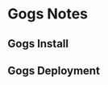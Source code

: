 <!--
@author: harold.duan
@date: 18-10-01
@memo: Notes logging
-->

# Gogs Notes

## Gogs Install

## Gogs Deployment